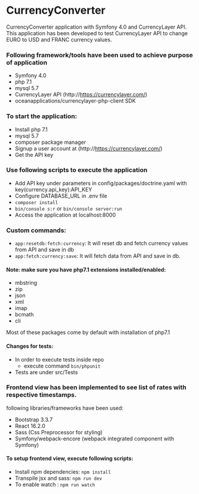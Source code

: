 # CurrencyConverter
CurrencyConverter application with Symfony 4.0 and CurrencyLayer API.
This application has been developed to test CurrencyLayer API
to change EURO to USD and FRANC currency values.

### Following framework/tools have been used to achieve purpose of application
- Symfony 4.0
- php 7.1
- mysql 5.7
- CurrencyLayer API (http://https://currencylayer.com/)
- oceanapplications/currencylayer-php-client SDK

### To start the application:
- Install php 7.1
- mysql 5.7
- composer package manager
- Signup a user account at (http://https://currencylayer.com/)
- Get the API key

### Use following scripts to execute the application
- Add API key under parameters in config/packages/doctrine.yaml with key(currency.api_key):API_KEY
- Configure DATABASE_URL in .env file
- `composer install`
- `bin/console s:r` or `bin/console server:run`
- Access the application at localhost:8000

### Custom commands:
- `app:resetdb:fetch:currency`: It will reset db and fetch currency values from API and save in db
- `app:fetch:currency:save`: It will fetch data from API and save in db.

#### Note: make sure you have php7.1 extensions installed/enabled:
- mbstring
- zip
- json
- xml
- imap
- bcmath
- cli

Most of these packages come by default with installation of php7.1

#### Changes for tests:
- In order to execute tests inside repo
    - execute command `bin/phpunit`
- Tests are under src/Tests

### Frontend view has been implemented to see list of rates with respective timestamps.
following libraries/frameworks have been used:
- Bootstrap 3.3.7
- React 16.2.0
- Sass (Css Preprocessor for styling)
- Symfony/webpack-encore (webpack integrated component with Symfony)

#### To setup frontend view, execute following scripts:
- Install npm dependencies: `npm install`
- Transpile jsx and sass: `npm run dev`
- To enable watch : `npm run watch`
